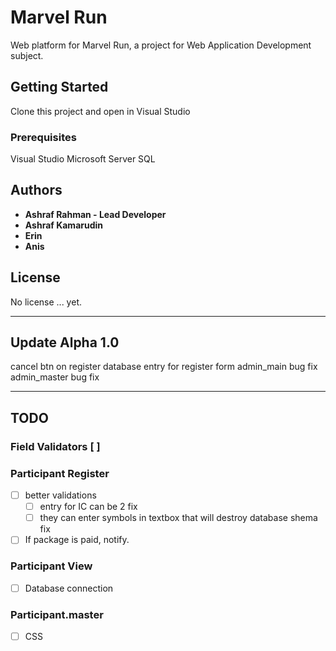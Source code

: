 # Marvel Run

Web platform for Marvel Run, a project for Web Application Development subject.

## Getting Started

Clone this project and open in Visual Studio

### Prerequisites

Visual Studio
Microsoft Server SQL

## Authors

* **Ashraf Rahman - Lead Developer** 
* **Ashraf Kamarudin**
* **Erin**
* **Anis**

## License

No license ... yet.

---------------------------------------
## Update Alpha 1.0

cancel btn on register
database entry for register form
admin_main bug fix
admin_master bug fix

---------------------------------------

## TODO

### Field Validators [ ]

### Participant Register

- [ ] better validations
  - [ ] entry for IC can be 2 fix
  - [ ] they can enter symbols in textbox that will destroy database shema fix
- [ ] If package is paid, notify.

### Participant View 
- [ ] Database connection

### Participant.master
- [ ] CSS

